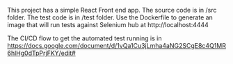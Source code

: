 This project has a simple React Front end app.
The source code is in /src folder.
The test code is in /test folder.
Use the Dockerfile to generate an image that will run tests against Selenium hub at http://localhost:4444   

The CI/CD flow to get the automated test running is in https://docs.google.com/document/d/1vQa1Cu3jLmha4aNG2SCgE8c4Q1MR6hlHg0dTpPrjFKY/edit#